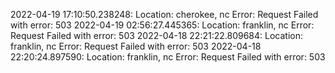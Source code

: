 2022-04-19 17:10:50.238248: Location: cherokee, nc Error: Request Failed with error: 503
2022-04-19 02:56:27.445365: Location: franklin, nc Error: Request Failed with error: 503
2022-04-18 22:21:22.809684: Location: franklin, nc Error: Request Failed with error: 503
2022-04-18 22:20:24.897590: Location: franklin, nc Error: Request Failed with error: 503
